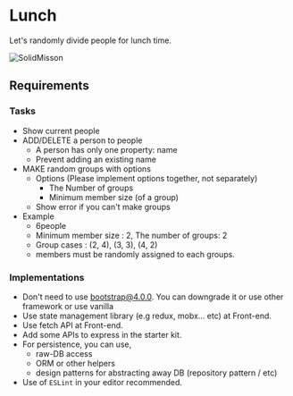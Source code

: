 # Lunch

Let's randomly divide people for lunch time.

![SolidMisson](https://user-images.githubusercontent.com/13011343/153742847-b4d6be74-d330-4ba2-ac11-8e5ebebceb8e.gif)


## Requirements

### Tasks

- Show current people
- ADD/DELETE a person to people
  - A person has only one property: name
  - Prevent adding an existing name
- MAKE random groups with options
  - Options (Please implement options together, not separately)
    - The Number of groups
    - Minimum member size (of a group)
  - Show error if you can't make groups
- Example
  - 6people
  - Minimum member size : 2, The number of groups: 2
  - Group cases : (2, 4), (3, 3), (4, 2)
  - members must be randomly assigned to each groups.

### Implementations

- Don't need to use bootstrap@4.0.0. You can downgrade it or use other framework or use vanilla
- Use state management library (e.g redux, mobx... etc) at Front-end.
- Use fetch API at Front-end.
- Add some APIs to express in the starter kit.
- For persistence, you can use,
  - raw-DB access
  - ORM or other helpers
  - design patterns for abstracting away DB (repository pattern / etc)
- Use of `ESLint` in your editor recommended.
